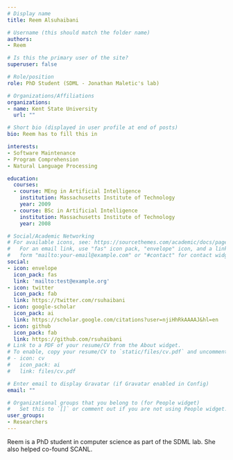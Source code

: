 ```yaml
---
# Display name
title: Reem Alsuhaibani

# Username (this should match the folder name)
authors:
- Reem

# Is this the primary user of the site?
superuser: false

# Role/position
role: PhD Student (SDML - Jonathan Maletic's lab)

# Organizations/Affiliations
organizations:
- name: Kent State University
  url: ""

# Short bio (displayed in user profile at end of posts)
bio: Reem has to fill this in

interests:
- Software Maintenance
- Program Comprehension
- Natural Language Processing

education:
  courses:
  - course: MEng in Artificial Intelligence
    institution: Massachusetts Institute of Technology
    year: 2009
  - course: BSc in Artificial Intelligence
    institution: Massachusetts Institute of Technology
    year: 2008

# Social/Academic Networking
# For available icons, see: https://sourcethemes.com/academic/docs/page-builder/#icons
#   For an email link, use "fas" icon pack, "envelope" icon, and a link in the
#   form "mailto:your-email@example.com" or "#contact" for contact widget.
social:
- icon: envelope
  icon_pack: fas
  link: 'mailto:test@example.org'
- icon: twitter
  icon_pack: fab
  link: https://twitter.com/rsuhaibani
- icon: google-scholar
  icon_pack: ai
  link: https://scholar.google.com/citations?user=njiHhRkAAAAJ&hl=en
- icon: github
  icon_pack: fab
  link: https://github.com/rsuhaibani
# Link to a PDF of your resume/CV from the About widget.
# To enable, copy your resume/CV to `static/files/cv.pdf` and uncomment the lines below.
# - icon: cv
#   icon_pack: ai
#   link: files/cv.pdf

# Enter email to display Gravatar (if Gravatar enabled in Config)
email: ""

# Organizational groups that you belong to (for People widget)
#   Set this to `[]` or comment out if you are not using People widget.
user_groups:
- Researchers
---
```


Reem is a PhD student in computer science as part of the SDML lab. She also helped co-found SCANL.
